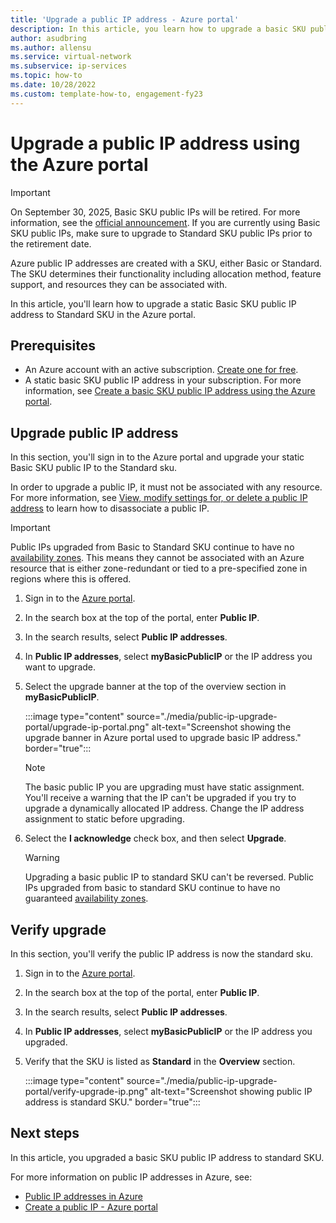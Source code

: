 ```yaml
---
title: 'Upgrade a public IP address - Azure portal'
description: In this article, you learn how to upgrade a basic SKU public IP address using the Azure portal.
author: asudbring
ms.author: allensu
ms.service: virtual-network
ms.subservice: ip-services
ms.topic: how-to
ms.date: 10/28/2022
ms.custom: template-how-to, engagement-fy23
---
```


# Upgrade a public IP address using the Azure portal

>[!Important]
>On September 30, 2025, Basic SKU public IPs will be retired. For more information, see the [official announcement](https://azure.microsoft.com/updates/upgrade-to-standard-sku-public-ip-addresses-in-azure-by-30-september-2025-basic-sku-will-be-retired/). If you are currently using Basic SKU public IPs, make sure to upgrade to Standard SKU public IPs prior to the retirement date.

Azure public IP addresses are created with a SKU, either Basic or Standard. The SKU determines their functionality including allocation method, feature support, and resources they can be associated with. 

In this article, you'll learn how to upgrade a static Basic SKU public IP address to Standard SKU in the Azure portal.

## Prerequisites

* An Azure account with an active subscription. [Create one for free](https://azure.microsoft.com/free/?WT.mc_id=A261C142F).
* A static basic SKU public IP address in your subscription. For more information, see [Create a basic SKU public IP address using the Azure portal](./create-public-ip-portal.md?tabs=option-1-create-public-ip-basic#create-a-basic-sku-public-ip-address).

## Upgrade public IP address

In this section, you'll sign in to the Azure portal and upgrade your static Basic SKU public IP to the Standard sku.

In order to upgrade a public IP, it must not be associated with any resource. For more information, see [View, modify settings for, or delete a public IP address](./virtual-network-public-ip-address.md#view-modify-settings-for-or-delete-a-public-ip-address) to learn how to disassociate a public IP.

>[!IMPORTANT]
>Public IPs upgraded from Basic to Standard SKU continue to have no [availability zones](../../availability-zones/az-overview.md?toc=%2fazure%2fvirtual-network%2ftoc.json#availability-zones).  This means they cannot be associated with an Azure resource that is either zone-redundant or tied to a pre-specified zone in regions where this is offered.

1. Sign in to the [Azure portal](https://portal.azure.com).

2. In the search box at the top of the portal, enter **Public IP**.

3. In the search results, select **Public IP addresses**.

4. In **Public IP addresses**, select **myBasicPublicIP** or the IP address you want to upgrade.

5. Select the upgrade banner at the top of the overview section in **myBasicPublicIP**.

    :::image type="content" source="./media/public-ip-upgrade-portal/upgrade-ip-portal.png" alt-text="Screenshot showing the upgrade banner in Azure portal used to upgrade basic IP address." border="true":::

    > [!NOTE]
    > The basic public IP you are upgrading must have static assignment. You'll receive a warning that the IP can't be upgraded if you try to upgrade a dynamically allocated IP address. Change the IP address assignment to static before upgrading.

6.  Select the **I acknowledge** check box, and then select **Upgrade**.

    > [!WARNING]
    > Upgrading a basic public IP to standard SKU can't be reversed. Public IPs upgraded from basic to standard SKU continue to have no guaranteed [availability zones](../../availability-zones/az-overview.md?toc=%2fazure%2fvirtual-network%2ftoc.json#availability-zones).

## Verify upgrade

In this section, you'll verify the public IP address is now the standard sku.

1. Sign in to the [Azure portal](https://portal.azure.com).

2. In the search box at the top of the portal, enter **Public IP**.

3. In the search results, select **Public IP addresses**.

4. In **Public IP addresses**, select **myBasicPublicIP** or the IP address you upgraded.

5. Verify that the SKU is listed as **Standard** in the **Overview** section.

    :::image type="content" source="./media/public-ip-upgrade-portal/verify-upgrade-ip.png" alt-text="Screenshot showing public IP address is standard SKU." border="true":::

## Next steps

In this article, you upgraded a basic SKU public IP address to standard SKU.

For more information on public IP addresses in Azure, see:

- [Public IP addresses in Azure](public-ip-addresses.md)
- [Create a public IP - Azure portal](./create-public-ip-portal.md)
